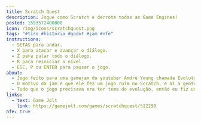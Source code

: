 ```yaml
---
title: Scratch Quest
description: Jogue como Scratch e derrote todas as Game Engines!
posted: 1593572400000
icon: /img/icons/scratchquest.png
tags: "#tiro #história #godot #jam #nfe"
instructions:
  - SETAS para andar.
  - X para atacar e avançar o diálogo.
  - Z para pular todo o diálogo.
  - R para reiniciar o nível.
  - ESC, P ou ENTER para pausar o jogo.
about:
  - Jogo feito para uma gamejam do youtuber Amdré Young chamada EvolutronRemake.
  - O motivo da jam é que ele fez um jogo ruim no Scratch, e aí a gente precisava fazer um jogo pra jam baseada no jogo dele.
  - Tudo que o jogo precisava era ter tema de evolução, então eu fiz um jogo baseado na ideia do Scratch evoluindo matando Game Engines.
links:
  - text: Game Jolt
    link: https://gamejolt.com/games/scratchquest/512290
nfe: true
---
```

<itch url="https://b-cdn.gamejolt.net/data/games/8/40/512290/files/5efd0e5cd55ab/index.html"></itch>